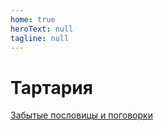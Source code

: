 ```yaml
---
home: true
heroText: null
tagline: null
---
```


# Тартария

[Забытые пословицы и поговорки](/wisdom/README.md)
